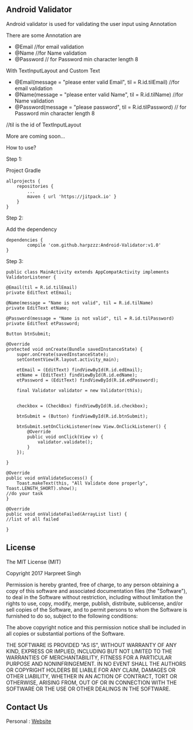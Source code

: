 ## **Android Validator**

 Android validator is used for validating the user input using Annotation 

There are some Annotation are 

*  @Email //for email validation  
*  @Name  //for Name validation 
*  @Password // for Password min character length 8

With TextInputLayout and Custom Text

*  @Email(message = "please enter valid Email", til = R.id.tilEmail) //for email validation  
*  @Name(message = "please enter valid Name", til = R.id.tilName)  //for Name validation 
*  @Password(message = "please password", til = R.id.tilPassword) // for Password min character length 8 

//til is the id of TextInputLayout  

More are coming soon...

How to use?


Step 1:

Project Gradle 

	allprojects {
		repositories {
			...
			maven { url 'https://jitpack.io' }
		}
	}

Step 2:

Add the dependency

	dependencies {
	        compile 'com.github.harpzzz:Android-Validator:v1.0'
	}



Step 3:

    public class MainActivity extends AppCompatActivity implements ValidatorListener {

    @Email(til = R.id.tilEmail)
    private EditText etEmail;

    @Name(message = "Name is not valid", til = R.id.tilName)
    private EditText etName;

    @Password(message = "Name is not valid", til = R.id.tilPassword)
    private EditText etPassword;

    Button btnSubmit;

    @Override
    protected void onCreate(Bundle savedInstanceState) {
        super.onCreate(savedInstanceState);
        setContentView(R.layout.activity_main);

        etEmail = (EditText) findViewById(R.id.edEmail);
        etName = (EditText) findViewById(R.id.edName);
        etPassword = (EditText) findViewById(R.id.edPassword);

        final Validator validator = new Validator(this);


        checkbox = (CheckBox) findViewById(R.id.checkbox);

        btnSubmit = (Button) findViewById(R.id.btnSubmit);

        btnSubmit.setOnClickListener(new View.OnClickListener() {
            @Override
            public void onClick(View v) {
                validator.validate();
            }
        });

    }

    @Override
    public void onValidateSuccess() {
        Toast.makeText(this, "All Validate done properly", Toast.LENGTH_SHORT).show();
	//do your task 
    }

    @Override
    public void onValidateFailed(ArrayList list) {
	//list of all failed

    }


## **License**
The MIT License (MIT)

Copyright 2017 Harpreet Singh

Permission is hereby granted, free of charge, to any person obtaining a copy of this software and associated documentation files (the "Software"), to deal in the Software without restriction, including without limitation the rights to use, copy, modify, merge, publish, distribute, sublicense, and/or sell copies of the Software, and to permit persons to whom the Software is furnished to do so, subject to the following conditions:

The above copyright notice and this permission notice shall be included in all copies or substantial portions of the Software.

THE SOFTWARE IS PROVIDED "AS IS", WITHOUT WARRANTY OF ANY KIND, EXPRESS OR IMPLIED, INCLUDING BUT NOT LIMITED TO THE WARRANTIES OF MERCHANTABILITY, FITNESS FOR A PARTICULAR PURPOSE AND NONINFRINGEMENT. IN NO EVENT SHALL THE AUTHORS OR COPYRIGHT HOLDERS BE LIABLE FOR ANY CLAIM, DAMAGES OR OTHER LIABILITY, WHETHER IN AN ACTION OF CONTRACT, TORT OR OTHERWISE, ARISING FROM, OUT OF OR IN CONNECTION WITH THE SOFTWARE OR THE USE OR OTHER DEALINGS IN THE SOFTWARE.

## **Contact Us**

Personal : [Website](http://www.harpz.890m.com/)

